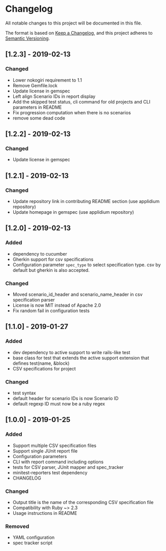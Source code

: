 # Changelog
All notable changes to this project will be documented in this file.

The format is based on [Keep a Changelog](https://keepachangelog.com/en/1.0.0/),
and this project adheres to [Semantic Versioning](https://semver.org/spec/v2.0.0.html).

## [1.2.3] - 2019-02-13
### Changed
- Lower nokogiri requirement to 1.1
- Remove Gemfile.lock
- Update license in gemspec
- Left align Scenario IDs in report display
- Add the skipped test status, cli command for old projects and CLI parameters in README
- Fix progression computation when there is no scenarios
- remove some dead code

## [1.2.2] - 2019-02-13
### Changed
- Update license in gemspec

## [1.2.1] - 2019-02-13
### Changed
- Update repository link in contributing README section (use applidium repository)
- Update homepage in gemspec (use applidium repository)

## [1.2.0] - 2019-02-13
### Added
- dependency to cucumber
- Gherkin support for csv specifications
- Configuration parameter `spec_type` to select specification type. csv by default but gherkin is also accepted.

### Changed
- Moved scenario_id_header and scenario_name_header in csv specification parser
- License is now MIT instead of Apache 2.0
- Fix random fail in configuration tests

## [1.1.0] - 2019-01-27
### Added
- dev dependency to active support to write rails-like test
- base class for test that extends the active support extension that defines test(name, &block)
- CSV specifications for project

### Changed
- test syntax
- default header for scenario IDs is now Scenario ID
- default regexp ID must now be a ruby regex

## [1.0.0] - 2019-01-25
### Added
- Support multiple CSV specification files
- Support single JUnit report file
- Configuration parameters
- CLI with report command including options
- tests for CSV parser, JUnit mapper and spec_tracker
- minitest-reporters test dependency
- CHANGELOG


### Changed
- Output title is the name of the corresponding CSV specification file
- Compatibility with Ruby ~> 2.3
- Usage instructions in README


### Removed
- YAML configuration
- spec tracker script